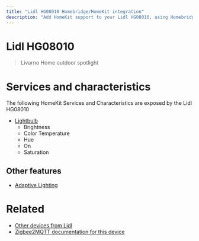 ```yaml
---
title: "Lidl HG08010 Homebridge/HomeKit integration"
description: "Add HomeKit support to your Lidl HG08010, using Homebridge, Zigbee2MQTT and homebridge-z2m."
---
```

<!---
This file has been GENERATED using src/docgen/docgen.ts
DO NOT EDIT THIS FILE MANUALLY!
-->
# Lidl HG08010
> Livarno Home outdoor spotlight


# Services and characteristics
The following HomeKit Services and Characteristics are exposed by
the Lidl HG08010

* [Lightbulb](../../light.md)
  * Brightness
  * Color Temperature
  * Hue
  * On
  * Saturation


## Other features
* [Adaptive Lighting](../../light.md)


# Related
* [Other devices from Lidl](../index.md#lidl)
* [Zigbee2MQTT documentation for this device](https://www.zigbee2mqtt.io/devices/HG08010.html)